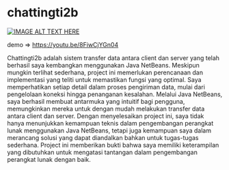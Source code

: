 # chattingti2b

[![IMAGE ALT TEXT HERE](https://i.ytimg.com/vi/8FiwCjYGn04/hqdefault.jpg)](https://www.youtube.com/watch?v=8FiwCjYGn04)

demo => https://youtu.be/8FiwCjYGn04

Chattingti2b adalah sistem transfer data antara client dan server yang telah berhasil saya kembangkan menggunakan Java NetBeans. Meskipun mungkin terlihat sederhana, project ini memerlukan perencanaan dan implementasi yang teliti untuk memastikan fungsi yang optimal. Saya memperhatikan setiap detail dalam proses pengiriman data, mulai dari pengelolaan koneksi hingga penanganan kesalahan. Melalui Java NetBeans, saya berhasil membuat antarmuka yang intuitif bagi pengguna, memungkinkan mereka untuk dengan mudah melakukan transfer data antara client dan server. Dengan menyelesaikan project ini, saya tidak hanya menunjukkan kemampuan teknis dalam pengembangan perangkat lunak menggunakan Java NetBeans, tetapi juga kemampuan saya dalam merancang solusi yang dapat diandalkan bahkan untuk tugas-tugas sederhana. Project ini memberikan bukti bahwa saya memiliki keterampilan yang dibutuhkan untuk mengatasi tantangan dalam pengembangan perangkat lunak dengan baik.
